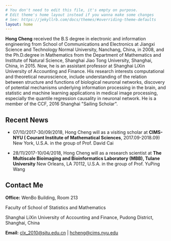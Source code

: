 ```yaml
---
# You don't need to edit this file, it's empty on purpose.
# Edit theme's home layout instead if you wanna make some changes
# See: https://jekyllrb.com/docs/themes/#overriding-theme-defaults
layout: home
---
```

**Hong Cheng** received the B.S degree in electronic and information engineering from School of Communications and Electronics at Jiangxi Science and Technology Normal University, Nanchang, China, in 2008, and the Ph.D.degree in Mathematics from the Department of Mathematics and Institute of Natural Science, Shanghai Jiao Tong University, Shanghai, China, in 2015. Now, he is an assistant professor at Shanghai LiXin University of Accounting and Finance. His research interests computational and theoretical neuroscience, include understanding of the relation between structure and functions of biological neuronal networks, discovery of potential mechanisms underlying information processing in the brain, and statistic and machine learning applications in medical image processing, especially the quantile regression causality in neuronal network. He is a member of the CCF, 2016 Shanghai "Sailing Scholar".

## Recent News

* 07/10/2017-30/09/2018, Hong Cheng will as a visiting scholar at **CIMS-NYU ( Courant Institute of Mathematical Sciences**, 2017.09-2018.09) New York, U.S.A. in the group of Prof. David Cai 

* 28/11/2017-10/04/2018, Hong Cheng will as a research scientist at **The Multiscale Bioimaging and Bioinformatics Laboratory (MBB), Tulane University** New Orleans, LA 70112, U.S.A. in the group of Prof. YuPing Wang 

## Contact Me

**Office:**
WenBo Building, Room 213

Faculty of School of Statistics and Mathematics

Shanghai LiXin University of Accounting and Finance, Pudong District, Shanghai, China

**Email:** [clx_2010@sjtu.edu.cn](mailto:clx_2010@sjtu.edu.cn) |
[hcheng@cims.nyu.edu](mailto:hcheng@cims.nyu.edu)
